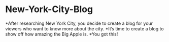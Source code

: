 # New-York-City-Blog
*After researching New York City, you decide to create a blog for your viewers who want to know more about the city.
*It’s time to create a blog to show off how amazing the Big Apple is. 
*You got this!
